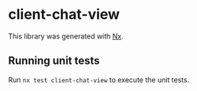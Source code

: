 # client-chat-view

This library was generated with [Nx](https://nx.dev).

## Running unit tests

Run `nx test client-chat-view` to execute the unit tests.
